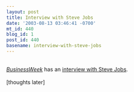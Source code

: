 ```yaml
---
layout: post
title: Interview with Steve Jobs
date: '2003-08-13 03:46:41 -0700'
mt_id: 440
blog_id: 1
post_id: 440
basename: interview-with-steve-jobs
---
```

<br /><a href="http://www.businessweek.com/"><cite>BusinessWeek</cite></a> has an <a href="http://www.businessweek.com/technology/content/aug2003/tc20030813_7682_tc121.htm">interview with Steve Jobs</a>.<br /><br />[thoughts later]<br /><br /><br />
